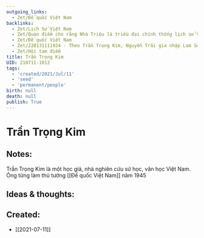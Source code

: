 ```yaml
---
outgoing_links:
  - Zet/Đế quốc Việt Nam
backlinks:
  - Zet/Lịch Sử Việt Nam
  - Zet/Quan điểm cho rằng Nhà Triệu là triều đại chính thống lịch sử VN
  - Zet/Đế quốc Việt Nam
  - Zet/220131111924 - Theo Trần Trọng Kim, Nguyễn Trãi gia nhập Lam Sơn 1420
  - Zet/Hội tam điểm
title: Trần Trọng Kim
UID: 210711-1012
tags:
  - 'created/2021/Jul/11'
  - 'seed'
  - 'permanent/people'
birth: null
death: null
publish: True
---
```

# Trần Trọng Kim

## Notes:
Trần Trọng Kim là một học giả, nhà nghiên cứu sử học, văn học Việt Nam. Ông từng làm thủ tướng [[Đế quốc Việt Nam]] năm 1945

## Ideas & thoughts:


## Created:
- [[2021-07-11]]
